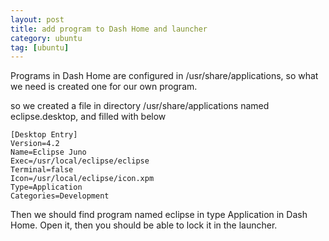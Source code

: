 ```yaml
---
layout: post
title: add program to Dash Home and launcher 
category: ubuntu
tag: [ubuntu]
---
```

Programs in Dash Home are configured in /usr/share/applications, so what we need is created one for our own program.

so we created a file in directory /usr/share/applications named eclipse.desktop, and filled with below

~~~~~~~~~~~~{.bash}
[Desktop Entry]
Version=4.2
Name=Eclipse Juno
Exec=/usr/local/eclipse/eclipse
Terminal=false
Icon=/usr/local/eclipse/icon.xpm
Type=Application
Categories=Development
~~~~~~~~~~~~~~

Then we should find program named eclipse in type Application in Dash Home. Open it, then you should be able to lock it in the launcher.
